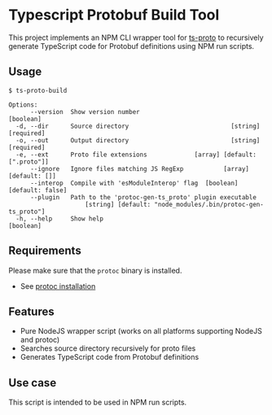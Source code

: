 # Typescript Protobuf Build Tool

This project implements an NPM CLI wrapper tool for [ts-proto](https://www.npmjs.com/package/ts-proto) to recursively generate TypeScript code for Protobuf definitions using NPM run scripts.

## Usage

```
$ ts-proto-build

Options:
      --version  Show version number                                   [boolean]
  -d, --dir      Source directory                            [string] [required]
  -o, --out      Output directory                            [string] [required]
  -e, --ext      Proto file extensions             [array] [default: [".proto"]]
      --ignore   Ignore files matching JS RegExp           [array] [default: []]
      --interop  Compile with 'esModuleInterop' flag  [boolean] [default: false]
      --plugin   Path to the 'protoc-gen-ts_proto' plugin executable
                     [string] [default: "node_modules/.bin/protoc-gen-ts_proto"]
  -h, --help     Show help                                             [boolean]
```

## Requirements

Please make sure that the `protoc` binary is installed.

- See [protoc installation](https://grpc.io/docs/protoc-installation/)

## Features

* Pure NodeJS wrapper script (works on all platforms supporting NodeJS and protoc)
* Searches source directory recursively for proto files
* Generates TypeScript code from Protobuf definitions

## Use case

This script is intended to be used in NPM run scripts.

